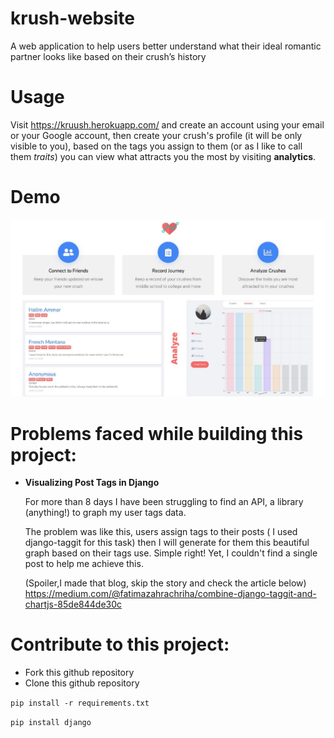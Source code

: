 # krush-website

A web application to help users better understand what their ideal romantic partner looks like based on their crush’s history

# Usage

  Visit https://kruush.herokuapp.com/ and create an account using your email or your Google account, then create your crush's profile (it will be only visible to you), based on the tags you assign to them (or as I like to call them *traits*) you can view what attracts you the most by visiting **analytics**.

# Demo

![alt text](https://github.com/fzchriha/krush-website/blob/clean_code/overview.jpeg?raw=true)

# Problems faced while building this project:

* **Visualizing Post Tags in Django**

  For more than 8 days I have been struggling to find an API, a library (anything!) to graph my user tags data.

  The problem was like this, users assign tags to their posts ( I used django-taggit for this task) then I will generate for them this beautiful graph based on their tags use. Simple right! Yet, I couldn't find a single post to help me achieve this.

  (Spoiler,I made that blog, skip the story and check the article below)
  https://medium.com/@fatimazahrachriha/combine-django-taggit-and-chartjs-85de844de30c


# Contribute to this project:

  * Fork this github repository
  * Clone this github repository
  
  `pip install -r requirements.txt`
  
  `pip install django`

